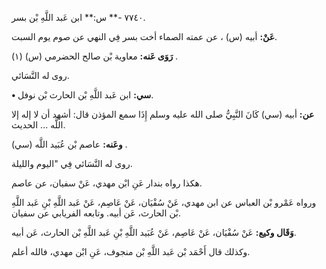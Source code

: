 ٧٧٤٠ -** س:** ابن عَبد اللَّهِ بْن بسر.

**عَنْ:** أبيه (س) ، عن عمته الصماء أخت بسر فِي النهي عن صوم يوم السبت.

**رَوَى عَنه:** معاوية بْن صالح الحضرمي (س) (١) .

روى له النَّسَائي.

**• سي:** ابن عَبد اللَّهِ بْن الحارث بْن نوفل.

**عن:** أبيه (سي) كَانَ النَّبِيُّ صلى الله عليه وسلم إِذَا سمع المؤذن قال: أشهد أن لا إله إلا اللَّه ... الحديث.

**وعَنه:** عاصم بْن عُبَيد اللَّه (سي) .

روى له النَّسَائي فِي "اليوم والليلة.

هكذا رواه بندار عَنِ ابْن مهدي، عَنْ سفيان، عن عاصم.

ورواه عَمْرو بْن العباس عن ابن مهدي، عَنْ سُفْيَان، عَنْ عَاصِم، عَنْ عَبد اللَّهِ بْنِ عَبد اللَّهِ بْن الحارث، عَن أبيه. وتابعه الفريابي عن سفيان.

**وَقَال وكيع:** عَنْ سُفْيَان، عَنْ عَاصِم، عَنْ عُبَيد اللَّهِ بْنِ عَبد اللَّهِ بْن الحارث، عَن أبيه.

وكذلك قال أَحْمَد بْن عَبد اللَّهِ بْن منجوف، عَنِ ابْن مهدي، فالله أعلم.